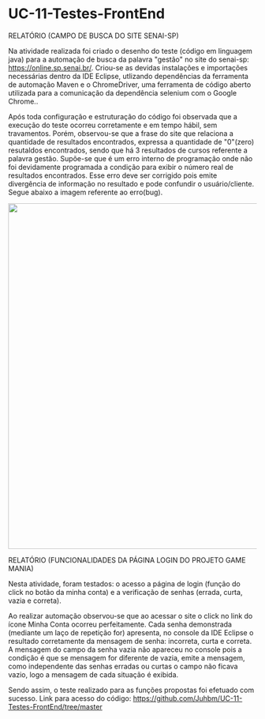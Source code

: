 # UC-11-Testes-FrontEnd

RELATÓRIO
(CAMPO DE BUSCA DO SITE SENAI-SP)

Na atividade realizada foi criado o desenho do teste (código em linguagem java) para a automação de busca da palavra "gestão" no site do senai-sp: https://online.sp.senai.br/.
Criou-se as devidas instalações e importações necessárias dentro da IDE Eclipse, utlizando dependências da ferramenta de automação Maven e o ChromeDriver, uma ferramenta
de código aberto utilizada para a comunicação da dependência selenium com o Google Chrome..

Após toda configuração e estruturação do código foi observada que a execução do teste ocorreu corretamente e em tempo hábil, sem travamentos. Porém, observou-se que
a frase do site que relaciona a quantidade de resultados encontrados, expressa a quantidade de "0"(zero) resutaldos encontrados, sendo que há 3 resultados de cursos
referente a palavra gestão. Supõe-se que é um erro interno de programação onde não foi devidamente programada a condição para exibir o número real de resultados encontrados.
Esse erro deve ser corrigido pois emite divergência de informação no resultado e pode confundir o usuário/cliente. Segue abaixo a imagem referente ao erro(bug).


<div align="center">
<img src="https://user-images.githubusercontent.com/88734340/147393719-f06e26f6-2e55-4f1d-bfb4-fea946528e01.png" width="700px" />
</div>

RELATÓRIO
(FUNCIONALIDADES DA PÁGINA LOGIN DO PROJETO GAME MANIA)

Nesta atividade, foram testados: o acesso a página de login (função do click no botão da minha conta) e a verificação de senhas (errada, curta, vazia e correta).

Ao realizar automação observou-se que ao acessar o site o click no link do ícone Minha Conta ocorreu perfeitamente.
Cada senha demonstrada (mediante um laço de repetição for) apresenta, no console da IDE Eclipse o resultado corretamente da mensagem de senha: incorreta, curta e correta. A mensagem do campo da senha vazia não apareceu no console pois a condição é que se mensagem for diferente de vazia, emite a mensagem, como independente das senhas erradas ou curtas o campo não ficava vazio, logo a mensagem de cada situação é exibida.

Sendo assim, o teste realizado para as funções propostas foi efetuado com sucesso.
Link para acesso do código: https://github.com/Juhbm/UC-11-Testes-FrontEnd/tree/master
